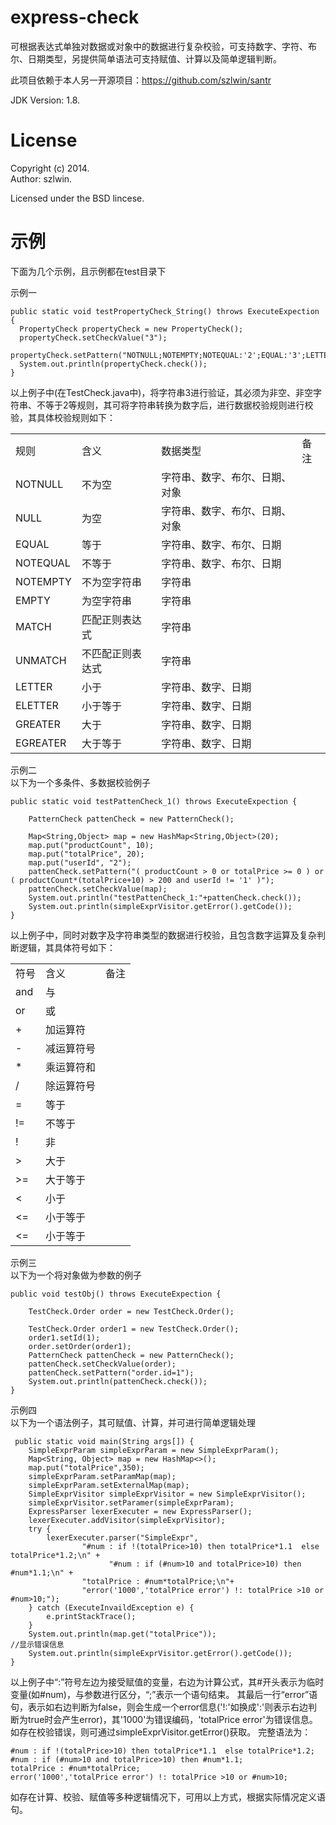 express-check
=====
可根据表达式单独对数据或对象中的数据进行复杂校验，可支持数字、字符、布尔、日期类型，另提供简单语法可支持赋值、计算以及简单逻辑判断。

此项目依赖于本人另一开源项目：https://github.com/szlwin/santr

JDK Version: 1.8.

License
=======
Copyright (c) 2014.<br>
Author: szlwin.

Licensed under the BSD lincese.


示例
=======
下面为几个示例，且示例都在test目录下

示例一<br>

    public static void testPropertyCheck_String() throws ExecuteExpection {
      PropertyCheck propertyCheck = new PropertyCheck();
      propertyCheck.setCheckValue("3");
      propertyCheck.setPattern("NOTNULL;NOTEMPTY;NOTEQUAL:'2';EQUAL:'3';LETTER:4;ELETTER:3;GREATER:2;EGREATER:3");
      System.out.println(propertyCheck.check());
    }

以上例子中(在TestCheck.java中)，将字符串3进行验证，其必须为非空、非空字符串、不等于2等规则，其可将字符串转换为数字后，进行数据校验规则进行校验，其具体校验规则如下：<br>

<table>
  <tr>
    <td>规则</td>
    <td>含义</td>
    <td>数据类型</td>
    <td>备注</td>
  </tr>
  <tr>
    <td>NOTNULL</td>
    <td>不为空</td>
    <td>字符串、数字、布尔、日期、对象</td>
    <td></td>
  </tr>
  <tr>
    <td>NULL</td>
    <td>为空</td>
    <td>字符串、数字、布尔、日期、对象</td>
    <td></td>
  </tr>
  <tr>
    <td>EQUAL</td>
    <td>等于</td>
    <td>字符串、数字、布尔、日期</td>
    <td></td>
  </tr>
  <tr>
    <td>NOTEQUAL</td>
    <td>不等于</td>
    <td>字符串、数字、布尔、日期</td>
    <td></td>
  </tr>
  <tr>
    <td>NOTEMPTY</td>
    <td>不为空字符串</td>
    <td>字符串</td>
    <td></td>
  </tr>
  <tr>
    <td>EMPTY</td>
    <td>为空字符串</td>
    <td>字符串</td>
    <td></td>
  </tr>
  <tr>
    <td>MATCH</td>
    <td>匹配正则表达式</td>
    <td>字符串</td>
    <td></td>
  </tr>
  <tr>
    <td>UNMATCH</td>
    <td>不匹配正则表达式</td>
    <td>字符串</td>
    <td></td>
  </tr>
  <tr>
    <td>LETTER</td>
    <td>小于</td>
    <td>字符串、数字、日期</td>
    <td></td>
  </tr>
  <tr>
    <td>ELETTER</td>
    <td>小于等于</td>
    <td>字符串、数字、日期</td>
    <td></td>
  </tr>
  <tr>
    <td>GREATER</td>
    <td>大于</td>
    <td>字符串、数字、日期</td>
    <td></td>
  </tr>
  <tr>
    <td>EGREATER</td>
    <td>大于等于</td>
    <td>字符串、数字、日期</td>
    <td></td>
  </tr>
</table>


示例二<br>
以下为一个多条件、多数据校验例子<br>

    public static void testPattenCheck_1() throws ExecuteExpection {

		PatternCheck pattenCheck = new PatternCheck();
		
		Map<String,Object> map = new HashMap<String,Object>(20);
		map.put("productCount", 10);
		map.put("totalPrice", 20);
		map.put("userId", "2");
		pattenCheck.setPattern("( productCount > 0 or totalPrice >= 0 ) or ( productCount*(totalPrice+10) > 200 and userId != '1' )");
		pattenCheck.setCheckValue(map);
		System.out.println("testPattenCheck_1:"+pattenCheck.check());
  		System.out.println(simpleExprVisitor.getError().getCode());
	}

以上例子中，同时对数字及字符串类型的数据进行校验，且包含数字运算及复杂判断逻辑，其具体符号如下：<br>
<table>
  <tr>
    <td>符号</td>
    <td>含义</td>
    <td>备注</td>
  </tr>
  <tr>
    <td>and</td>
    <td>与</td>
    <td></td>
  </tr>
  <tr>
    <td>or</td>
    <td>或</td>
    <td></td>
  </tr>
  <tr>
    <td>+</td>
    <td>加运算符</td>
    <td></td>
  </tr>
  <tr>
    <td>-</td>
    <td>减运算符号</td>
    <td></td>
  </tr>
  <tr>
    <td>*</td>
    <td>乘运算符和</td>
    <td></td>
  </tr>
  <tr>
    <td>/</td>
    <td>除运算符号</td>
    <td></td>
  </tr>
  <tr>
    <td>=</td>
    <td>等于</td>
    <td></td>
  </tr>
  <tr>
    <td>!=</td>
    <td>不等于</td>
    <td></td>
  </tr>
  <tr>
    <td>!</td>
    <td>非</td>
    <td></td>
  </tr>
  <tr>
    <td>></td>
    <td>大于</td>
    <td></td>
  </tr>
  <tr>
    <td>>=</td>
    <td>大于等于</td>
    <td></td>
  </tr>
  <tr>
    <td><</td>
    <td>小于</td>
    <td></td>
  </tr>
  <tr>
    <td><=</td>
    <td>小于等于</td>
    <td></td>
  </tr>
  <tr>
    <td><=</td>
    <td>小于等于</td>
    <td></td>
  </tr>
</table>

示例三<br>
以下为一个将对象做为参数的例子<br>

	public void testObj() throws ExecuteExpection {

		TestCheck.Order order = new TestCheck.Order();

		TestCheck.Order order1 = new TestCheck.Order();
		order1.setId(1);
		order.setOrder(order1);
		PatternCheck pattenCheck = new PatternCheck();
		pattenCheck.setCheckValue(order);
		pattenCheck.setPattern("order.id=1");
		System.out.println(pattenCheck.check());
	}

示例四<br>
以下为一个语法例子，其可赋值、计算，并可进行简单逻辑处理<br>

     public static void main(String args[]) {
        SimpleExprParam simpleExprParam = new SimpleExprParam();
        Map<String, Object> map = new HashMap<>();
        map.put("totalPrice",350);
        simpleExprParam.setParamMap(map);
        simpleExprParam.setExternalMap(map);
        SimpleExprVisitor simpleExprVisitor = new SimpleExprVisitor();
        simpleExprVisitor.setParamer(simpleExprParam);
        ExpressParser lexerExecuter = new ExpressParser();
        lexerExecuter.addVisitor(simpleExprVisitor);
        try {
            lexerExecuter.parser("SimpleExpr",
                    "#num : if !(totalPrice>10) then totalPrice*1.1  else totalPrice*1.2;\n" +
                          "#num : if (#num>10 and totalPrice>10) then #num*1.1;\n" +
                    "totalPrice : #num*totalPrice;\n"+
                    "error('1000','totalPrice error') !: totalPrice >10 or #num>10;");
        } catch (ExecuteInvaildException e) {
            e.printStackTrace();
        }
        System.out.println(map.get("totalPrice"));
	//显示错误信息
        System.out.println(simpleExprVisitor.getError().getCode());
    }
以上例子中“:”符号左边为接受赋值的变量，右边为计算公式，其#开头表示为临时变量(如#num)，与参数进行区分，“;”表示一个语句结束。
其最后一行“error”语句，表示如右边判断为false，则会生成一个error信息('!:'如换成':'则表示右边判断为true时会产生error)，其'1000'为错误编码，'totalPrice error'为错误信息。如存在校验错误，则可通过simpleExprVisitor.getError()获取。
完整语法为：<br>

	#num : if !(totalPrice>10) then totalPrice*1.1  else totalPrice*1.2;
	#num : if (#num>10 and totalPrice>10) then #num*1.1;
	totalPrice : #num*totalPrice;
	error('1000','totalPrice error') !: totalPrice >10 or #num>10;
 如存在计算、校验、赋值等多种逻辑情况下，可用以上方式，根据实际情况定义语句。
